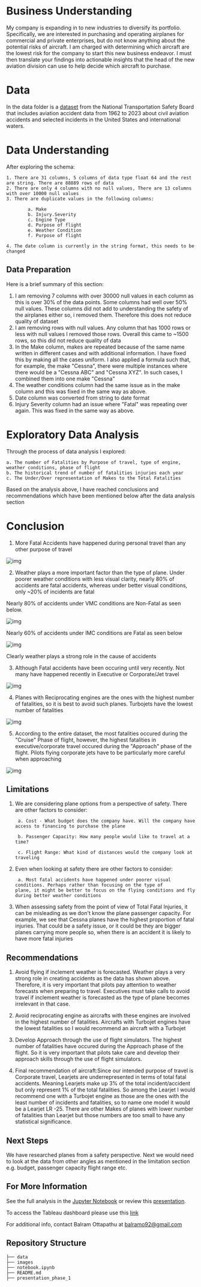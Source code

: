 # Business Understanding

My company is expanding in to new industries to diversify its portfolio. Specifically, we are interested in purchasing and operating airplanes for commercial and private enterprises, but do not know anything about the potential risks of aircraft. I am charged with determining which aircraft are the lowest risk for the company to start this new business endeavor. I must then translate your findings into actionable insights that the head of the new aviation division can use to help decide which aircraft to purchase.

# Data

In the data folder is a [dataset](https://www.kaggle.com/datasets/khsamaha/aviation-accident-database-synopses) from the National Transportation Safety Board that includes aviation accident data from 1962 to 2023 about civil aviation accidents and selected incidents in the United States and international waters.

# Data Understanding

After exploring the schema:

    1. There are 31 columns, 5 columns of data type float 64 and the rest are string. There are 88889 rows of data
    2. There are only 4 columns with no null values, There are 13 columns with over 10000 null values
    3. There are duplicate values in the following columns:

            a. Make
            b. Injury.Severity
            c. Engine Type
            d. Purpose of flight
            e. Weather Condition
            f. Purpose of flight

    4. The date column is currently in the string format, this needs to be changed

## Data Preparation

Here is a brief summary of this section:

1. I am removing 7 columns with over 30000 null values in each column as this is over 30% of the data points. Some columns had well over 50% null values. These columns did not add to understanding the safety of the airplanes either so, i removed them. Therefore this does not reduce quality of dataset 
2. I am removing rows with null values. Any column that has 1000 rows or less with null values I removed those rows. Overall this came to ~1500 rows, so this did not reduce quality of data 
3. In the Make column, makes are repeated because of the same name written in different cases and with additional information. I have fixed this by making all the cases uniform. I also applied a formula such that, for example, the make "Cessna", there were multiple instances where there would be a "Cessna ABC" and "Cessna XYZ". In such cases, I combined them into one make "Cessna" 
4. The weather conditions column had the same issue as in the make column and this was fixed in the same way as above.
5. Date column was converted from string to date format
6. Injury Severity column had an issue where "Fatal" was repeating over again. This was fixed in the same way as above.

# Exploratory Data Analysis

Through the process of data analysis I explored:

    a. The number of Fatalities by Purpose of travel, type of engine, weather conditions, phase of flight 
    b. The historical trend of number of fatalities injuries each year
    c. The Under/Over representation of Makes to the Total Fatalities

Based on the analysis above, I have reached conclusions and recommendations which have been mentioned below after the data analysis section

# Conclusion

1. More Fatal Accidents have happened during personal travel than any other purpose of travel

![img](./images/Fatbypurpose.png)


2. Weather plays a more important factor than the type of plane. Under poorer weather conditions with less visual clarity, nearly 80% of accidents are fatal accidents, whereas under better visual conditions, only ~20% of incidents are fatal

Nearly 80% of accidents under VMC conditions are Non-Fatal as seen below.

![img](./images/FatbyVMC.png)

Nearly 60% of accidents under IMC conditions are Fatal as seen below

![img](./images/FatbyIMC.png)

Clearly weather plays a strong role in the cause of accidents


3. Although Fatal accidents have been occuring until very recently. Not many have happened recently in Executive or Corporate/Jet travel

![img](./images/FatbyYearexec.png)


4. Planes with Reciprocating engines are the ones with the highest number of fatalities, so it is best to avoid such planes. Turbojets have the lowest number of fatalities

![img](./images/FatbyEngine.png)


5. According to the entire dataset, the most fatalities occured during the "Cruise" Phase of flight, however, the highest fatalities in executive/corporate travel occured during the "Approach" phase of the flight. Pilots flying corporate jets have to be particularly more careful when approaching

![img](./images/Fatbyphase.png)


## Limitations

1. We are considering plane options from a perspective of safety. There are other factors to consider:
    
        a. Cost - What budget does the company have. Will the company have access to financing to purchase the plane
    
        b. Passenger Capacity: How many people would like to travel at a time?
    
        c. Flight Range: What kind of distances would the company look at traveling
    
    
 2. Even when looking at safety there are other factors to consider:
     
         a. Most fatal accidents have happened under poorer visual conditions. Perhaps rather than focusing on the type of             plane, it might be better to focus on the flying conditions and fly during better weather conditions
     
 
 3. When assessing safety from the point of view of Total Fatal Injuries, it can be misleading as we don't know the plane passenger capacity. For example, we see that Cessna planes have the highest proportion of fatal injuries. That could be a safety issue, or it could be they are bigger planes carrying more people so, when there is an accident it is likely to have more fatal injuries

## Recommendations

1. Avoid flying if inclement weather is forecasted. Weather plays a very strong role in creating accidents as the data has shown above. Therefore, it is very important that pilots pay attention to weather forecasts when preparing to travel. Executives must take calls to avoid travel if inclement weather is forecasted as the type of plane becomes irrelevant in that case.

2. Avoid reciprocating engine as aircrafts with these engines are involved in the highest number of fatalities. Aircrafts with Turbojet engines have the lowest fatalities so I would recommend an aircraft with a Turbojet

3. Develop Approach through the use of flight simulators. The highest number of fatalities have occured during the Approach phase of the flight. So it is very important that pilots take care and develop their approach skills through the use of flight simulators. 

4. Final recommendation of aircraft:Since our intended purpose of travel is Corporate travel, Learjets are underrepresented in terms of total fatal accidents. Meaning Learjets make up 3% of the total incident/accident but only represent 1% of the total fatalities. So among the Learjet I would recommend one with a Turbojet engine as those are the ones with the least number of incidents and fatalities, so to name one model it would be a Learjet LR -25. There are other Makes of planes with lower number of fatalities than Learjet but those numbers are too small to have any statistical significance.


## Next Steps

We have researched planes from a safety perspective. Next we would need to look at the data from other angles as mentioned in the limitation section e.g. budget, passenger capacity flight range etc.

## For More Information

See the full analysis in the [Jupyter Notebook](./notebook.ipynb) or review this [presentation](./presentation_phase_1.pdf).

To access the Tableau dashboard please use this [link](https://public.tableau.com/app/profile/balram.ottapathu/viz/AircraftDashboard_16889579776570/Dashboard1#1)

For additional info, contact Balram Ottapathu at [balramo92@gmail.com](mailto:balramo92@gmail.com)



## Repository Structure

```
├── data
├── images
├── notebook.ipynb
├── README.md
├── presentation_phase_1
``` 




